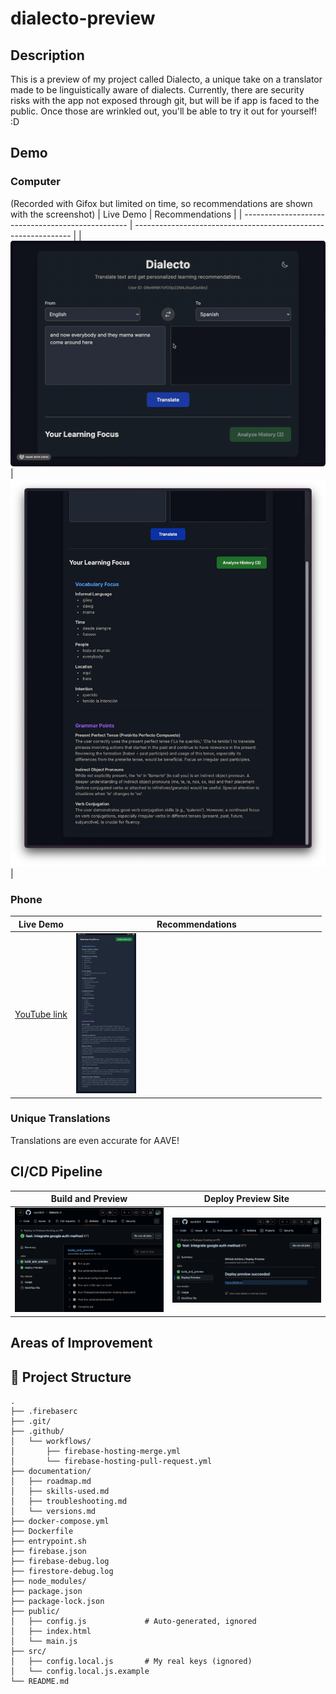 # dialecto-preview

## Description
This is a preview of my project called Dialecto, a unique take on a translator made to be linguistically aware of dialects. Currently, there are security risks with the app not exposed through git, but will be if app is faced to the public. Once those are wrinkled out, you'll be able to try it out for yourself! :D


## Demo
### Computer
(Recorded with Gifox but limited on time, so recommendations are shown with the screenshot)
| Live Demo                                         | Recommendations                                                |
| ------------------------------------------------- | -------------------------------------------------------------- |
| ![computer demo](media/demos/computer-demo-1.gif) | ![computer (recommendations)](media/demos/computer-demo-2.jpg) |

### Phone
| Live Demo                                             | Recommendations                                                                                                   |
| ----------------------------------------------------- | ----------------------------------------------------------------------------------------------------------------- |
| [YouTube link](https://youtube.com/shorts/9YXpPo1dNyo?feature=share) | <img src="media/screenshots/recommendations-phone-1.jpg" alt="phone (recommendations)" width="25%" height="auto"> |

### Unique Translations
Translations are even accurate for AAVE!


## CI/CD Pipeline
| Build and Preview                                          | Deploy Preview Site                                  |
| ---------------------------------------------------------- | ---------------------------------------------------- |
| ![build and preview](/media/ci-cd/1-build_and_preview.png) | ![deploy preview](/media/ci-cd/2-deploy_preview.png) |

## Areas of Improvement


## 📁 Project Structure
```
.
├── .firebaserc
├── .git/
├── .github/
│   └── workflows/
│       ├── firebase-hosting-merge.yml
│       └── firebase-hosting-pull-request.yml
├── documentation/
│   ├── roadmap.md
│   ├── skills-used.md
│   ├── troubleshooting.md
│   └── versions.md
├── docker-compose.yml
├── Dockerfile
├── entrypoint.sh
├── firebase.json
├── firebase-debug.log
├── firestore-debug.log
├── node_modules/
├── package.json
├── package-lock.json
├── public/
│   ├── config.js             # Auto-generated, ignored
│   ├── index.html
│   └── main.js
├── src/
│   ├── config.local.js       # My real keys (ignored)
│   └── config.local.js.example
└── README.md
```
